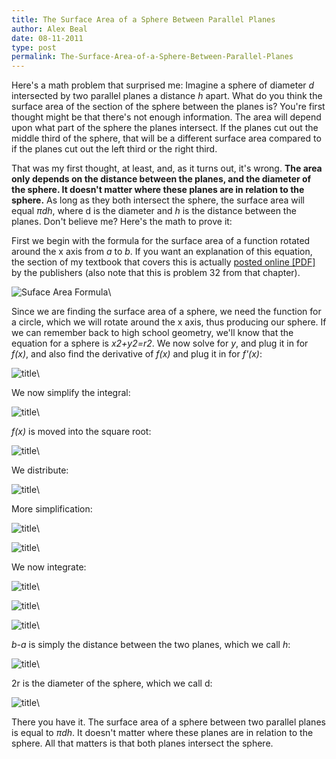```yaml
---
title: The Surface Area of a Sphere Between Parallel Planes
author: Alex Beal
date: 08-11-2011
type: post
permalink: The-Surface-Area-of-a-Sphere-Between-Parallel-Planes
---
```


Here's a math problem that surprised me: Imagine a sphere of diameter *d* intersected by two parallel planes a distance *h* apart. What do you think the surface area of the section of the sphere between the planes is? You're first thought might be that there's not enough information. The area will depend upon what part of the sphere the planes intersect. If the planes cut out the middle third of the sphere, that will be a different surface area compared to if the planes cut out the left third or the right third.
 
That was my first thought, at least, and, as it turns out, it's wrong. **The area only depends on the distance between the planes, and the diameter of the sphere. It doesn't matter where these planes are in relation to the sphere.** As long as they both intersect the sphere, the surface area will equal *πdh*, where d is the diameter and *h* is the distance between the planes. Don't believe me? Here's the math to prove it:
 
First we begin with the formula for the surface area of a function rotated around the x axis from *a* to *b*. If you want an explanation of this equation, the section of my textbook that covers this is actually [posted online \[PDF\]](http://www.stewartcalculus.com/data/ESSENTIAL%20CALCULUS/upfiles/topics/ess_at_06_asr_stu.pdf) by the publishers (also note that this is problem 32 from that chapter).
 
![Suface Area Formula](http://media.usrsb.in/sa-sphere/1.png)\

 
Since we are finding the surface area of a sphere, we need the function for a circle, which we will rotate around the x axis, thus producing our sphere. If we can remember back to high school geometry, we'll know that the equation for a sphere is *x2+y2=r2*. We now solve for *y*, and plug it in for *f(x)*, and also find the derivative of *f(x)* and plug it in for *f'(x)*:
 
![title](http://media.usrsb.in/sa-sphere/2.png)\

  
We now simplify the integral:
 
![title](http://media.usrsb.in/sa-sphere/3.png)\

 
*f(x)* is moved into the square root:
 
![title](http://media.usrsb.in/sa-sphere/4.png)\

 
We distribute:
 
![title](http://media.usrsb.in/sa-sphere/5.png)\

 
More simplification:
 
![title](http://media.usrsb.in/sa-sphere/6.png)\
 
![title](http://media.usrsb.in/sa-sphere/7.png)\

 
We now integrate:
 
![title](http://media.usrsb.in/sa-sphere/8.png)\
 
![title](http://media.usrsb.in/sa-sphere/9.png)\
 
![title](http://media.usrsb.in/sa-sphere/10.png)\

 
*b-a* is simply the distance between the two planes, which we call *h*:
 
![title](http://media.usrsb.in/sa-sphere/11.png)\

 
2r is the diameter of the sphere, which we call d:
 
![title](http://media.usrsb.in/sa-sphere/12.png)\

 
There you have it. The surface area of a sphere between two parallel planes is equal to *πdh*. It doesn't matter where these planes are in relation to the sphere. All that matters is that both planes intersect the sphere.